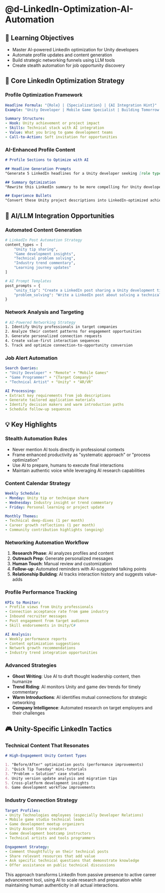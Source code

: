 # @d-LinkedIn-Optimization-AI-Automation

## 🎯 Learning Objectives
- Master AI-powered LinkedIn optimization for Unity developers
- Automate profile updates and content generation
- Build strategic networking funnels using LLM tools
- Create stealth automation for job opportunity discovery

## 🔧 Core LinkedIn Optimization Strategy

### Profile Optimization Framework
```yaml
Headline Formula: "{Role} | {Specialization} | {AI Integration Hint}"
Example: "Unity Developer | Mobile Game Specialist | Building Tomorrow's Interactive Experiences"

Summary Structure:
- Hook: Unity achievement or project impact
- Skills: Technical stack with AI integration
- Value: What you bring to game development teams
- Call-to-Action: Soft invitation for opportunities
```

### AI-Enhanced Profile Content
```markdown
# Profile Sections to Optimize with AI

## Headline Generation Prompts
"Generate 5 LinkedIn headlines for a Unity developer seeking [role type] with experience in [specific technologies]. Make them achievement-focused and slightly mysterious about AI capabilities."

## Summary Optimization
"Rewrite this LinkedIn summary to be more compelling for Unity developer roles. Include subtle hints about AI-enhanced productivity without being obvious. Focus on impact and team collaboration."

## Experience Bullets
"Convert these Unity project descriptions into LinkedIn-optimized achievement bullets. Use metrics where possible and emphasize collaborative impact."
```

## 🚀 AI/LLM Integration Opportunities

### Automated Content Generation
```python
# LinkedIn Post Automation Strategy
content_types = [
    "Unity tip sharing",
    "Game development insights", 
    "Technical problem solving",
    "Industry trend commentary",
    "Learning journey updates"
]

# AI Prompt Templates
post_prompts = {
    "unity_tip": "Create a LinkedIn post sharing a Unity development tip about {topic}. Make it educational but conversational. Include a subtle call for engagement.",
    "problem_solving": "Write a LinkedIn post about solving a technical challenge in Unity. Structure: Problem → Approach → Solution → Learning. Keep it under 200 words."
}
```

### Network Analysis and Targeting
```bash
# AI-Powered Networking Strategy
1. Identify Unity professionals in target companies
2. Analyze their content patterns for engagement opportunities  
3. Generate personalized connection requests
4. Create value-first interaction sequences
5. Track and optimize connection-to-opportunity conversion
```

### Job Alert Automation
```yaml
Search Queries:
- "Unity Developer" + "Remote" + "Mobile Games"
- "Game Programmer" + "{Target Company}"
- "Technical Artist" + "Unity" + "AR/VR"

AI Processing:
- Extract key requirements from job descriptions
- Generate tailored application materials
- Identify decision makers and warm introduction paths
- Schedule follow-up sequences
```

## 💡 Key Highlights

### **Stealth Automation Rules**
- Never mention AI tools directly in professional contexts
- Frame enhanced productivity as "systematic approach" or "process optimization"
- Use AI to prepare, humans to execute final interactions
- Maintain authentic voice while leveraging AI research capabilities

### **Content Calendar Strategy**
```yaml
Weekly Schedule:
- Monday: Unity tip or technique share
- Wednesday: Industry insight or trend commentary  
- Friday: Personal learning or project update

Monthly Themes:
- Technical deep-dives (1 per month)
- Career growth reflections (1 per month)
- Community contribution highlights (ongoing)
```

### **Networking Automation Workflow**
1. **Research Phase**: AI analyzes profiles and content
2. **Outreach Prep**: Generate personalized messages
3. **Human Touch**: Manual review and customization
4. **Follow-up**: Automated reminders with AI-suggested talking points
5. **Relationship Building**: AI tracks interaction history and suggests value-adds

### **Profile Performance Tracking**
```yaml
KPIs to Monitor:
- Profile views from Unity professionals
- Connection acceptance rate from game industry
- Inbound recruiter messages
- Post engagement from target audience
- Skill endorsements in Unity/C#

AI Analysis:
- Weekly performance reports
- Content optimization suggestions
- Network growth recommendations
- Industry trend integration opportunities
```

### **Advanced Strategies**
- **Ghost Writing**: Use AI to draft thought leadership content, then humanize
- **Trend Riding**: AI monitors Unity and game dev trends for timely commentary
- **Warm Introductions**: AI identifies mutual connections for strategic networking
- **Company Intelligence**: Automated research on target employers and their challenges

## 🎮 Unity-Specific LinkedIn Tactics

### Technical Content That Resonates
```markdown
# High-Engagement Unity Content Types

1. "Before/After" optimization posts (performance improvements)
2. "Quick Tip Tuesday" mini-tutorials  
3. "Problem → Solution" case studies
4. Unity version update analysis and migration tips
5. Cross-platform development insights
6. Game development workflow improvements
```

### Industry Connection Strategy
```yaml
Target Profiles:
- Unity Technologies employees (especially Developer Relations)
- Mobile game studio technical leads
- Game development meetup organizers
- Unity Asset Store creators
- Game development bootcamp instructors
- Technical artists and tools programmers

Engagement Strategy:
- Comment thoughtfully on their technical posts
- Share relevant resources that add value
- Ask specific technical questions that demonstrate knowledge
- Offer assistance on public technical discussions
```

This approach transforms LinkedIn from passive presence to active career advancement tool, using AI to scale research and preparation while maintaining human authenticity in all actual interactions.